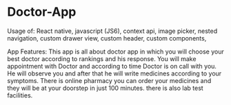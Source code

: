 # Doctor-App

Usage of: React native, javascript (JS6), context api, image picker, nested navigation, custom drawer view, custom header, custom components,

App Features: This app is all about doctor app in which you will choose your best doctor according to rankings and his response. You will make appointment with Doctor and according to time Doctor is on call with you. He will observe you and after that he will write medicines according to your symptoms. There is online pharmacy you can order your medicines and they will be at your doorstep in just 100 minutes. there is also lab test facilities.

